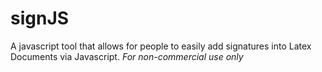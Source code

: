 # signJS
A javascript tool that allows for people to easily add signatures into Latex Documents via Javascript. *For non-commercial use only*
